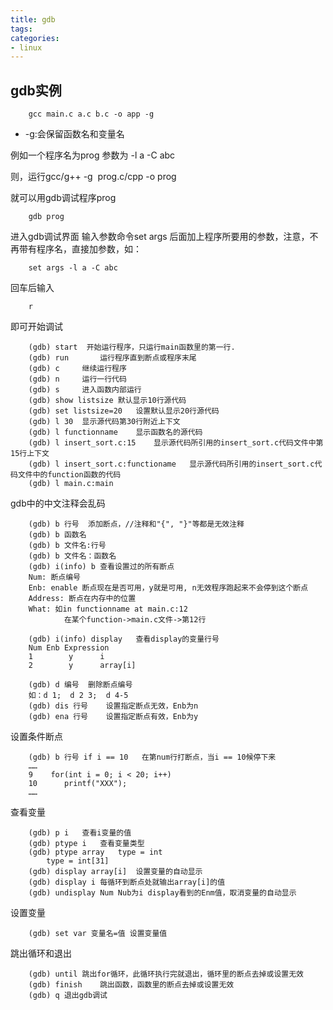 ```yaml
---
title: gdb
tags: 
categories: 
- linux
---
```


## gdb实例

```shell
	gcc main.c a.c b.c -o app -g
```
 * -g:会保留函数名和变量名

例如一个程序名为prog 参数为 -l a -C abc

则，运行gcc/g++ -g  prog.c/cpp -o prog

就可以用gdb调试程序prog

```shell
	gdb prog
```

进入gdb调试界面
输入参数命令set args 后面加上程序所要用的参数，注意，不再带有程序名，直接加参数，如：

```shell
	set args -l a -C abc
```
回车后输入

```shell
	r
```

即可开始调试

```shell
	(gdb) start	 开始运行程序，只运行main函数里的第一行.
	(gdb) run		运行程序直到断点或程序末尾
	(gdb) c		继续运行程序
	(gdb) n		运行一行代码
	(gdb) s		进入函数内部运行
	(gdb) show listsize	默认显示10行源代码
	(gdb) set listsize=20	设置默认显示20行源代码
	(gdb) l 30	显示源代码第30行附近上下文
	(gdb) l functionname	显示函数名的源代码
	(gdb) l insert_sort.c:15	显示源代码所引用的insert_sort.c代码文件中第15行上下文
	(gdb) l insert_sort.c:functioname	显示源代码所引用的insert_sort.c代码文件中的function函数的代码
	(gdb) l main.c:main
```
gdb中的中文注释会乱码

```shell
	(gdb) b 行号	添加断点，//注释和"{", "}"等都是无效注释
	(gdb) b 函数名
	(gdb) b 文件名:行号
	(gdb) b 文件名：函数名
	(gdb) i(info) b	查看设置过的所有断点
	Num: 断点编号
	Enb: enable 断点现在是否可用，y就是可用, n无效程序跑起来不会停到这个断点
	Address: 断点在内存中的位置
	What: 如in functionname at main.c:12
	        在某个function->main.c文件->第12行

	(gdb) i(info) display	查看display的变量行号
	Num Enb Expression
	1        y      i
	2        y      array[i]

	(gdb) d 编号	删除断点编号
	如：d 1;  d 2 3;  d 4-5
	(gdb) dis 行号	设置指定断点无效，Enb为n
	(gdb) ena 行号	设置指定断点有效，Enb为y
```
设置条件断点

```shell
	(gdb) b 行号 if i == 10	在第num行打断点，当i == 10候停下来
	……
	9    for(int i = 0; i < 20; i++)
	10      printf("XXX");
	……
```
查看变量

```shell
	(gdb) p i	查看i变量的值
	(gdb) ptype i	查看变量类型
	(gdb) ptype array	type = int
	    type = int[31]
	(gdb) display array[i]	设置变量的自动显示
	(gdb) display i	每循环到断点处就输出array[i]的值
	(gdb) undisplay Num	Nub为i display看到的Enm值，取消变量的自动显示
```
设置变量

```shell
	(gdb) set var 变量名=值	设置变量值
```
跳出循环和退出

```shell
	(gdb) until	跳出for循环，此循环执行完就退出，循环里的断点去掉或设置无效
	(gdb) finish	跳出函数，函数里的断点去掉或设置无效
	(gdb) q	退出gdb调试
```
